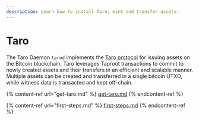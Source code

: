 ```yaml
---
description: Learn how to install Taro, mint and transfer assets.
---
```


# Taro

The Taro Daemon `tarod` implements the [Taro protocol](https://github.com/Roasbeef/bips/blob/bip-taro/bip-taro.mediawiki) for issuing assets on the Bitcoin blockchain. Taro leverages Taproot transactions to commit to newly created assets and their transfers in an efficient and scalable manner. Multiple assets can be created and transferred in a single bitcoin UTXO, while witness data is transacted and kept off-chain.

{% content-ref url="get-taro.md" %}
[get-taro.md](get-taro.md)
{% endcontent-ref %}

{% content-ref url="first-steps.md" %}
[first-steps.md](first-steps.md)
{% endcontent-ref %}
